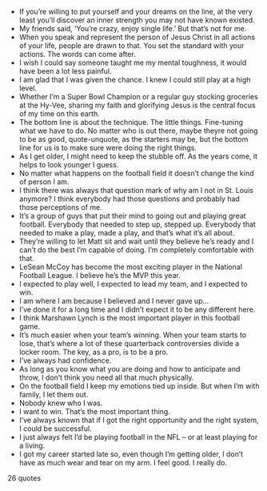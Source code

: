  - If you’re willing to put yourself and your dreams on the line, at the very least you’ll discover an inner strength you may not have known existed.
 - My friends said, ‘You’re crazy, enjoy single life.’ But that’s not for me.
 - When you speak and represent the person of Jesus Christ in all actions of your life, people are drawn to that. You set the standard with your actions. The words can come after.
 - I wish I could say someone taught me my mental toughness, it would have been a lot less painful.
 - I am glad that I was given the chance. I knew I could still play at a high level.
 - Whether I’m a Super Bowl Champion or a regular guy stocking groceries at the Hy-Vee, sharing my faith and glorifying Jesus is the central focus of my time on this earth.
 - The bottom line is about the technique. The little things. Fine-tuning what we have to do. No matter who is out there, maybe theyre not going to be as good, quote-unquote, as the starters may be, but the bottom line for us is to make sure were doing the right things.
 - As I get older, I might need to keep the stubble off. As the years come, it helps to look younger I guess.
 - No matter what happens on the football field it doesn’t change the kind of person I am.
 - I think there was always that question mark of why am I not in St. Louis anymore? I think everybody had those questions and probably had those perceptions of me.
 - It’s a group of guys that put their mind to going out and playing great football. Everybody that needed to step up, stepped up. Everybody that needed to make a play, made a play, and that’s what it’s all about.
 - They’re willing to let Matt sit and wait until they believe he’s ready and I can’t do the best I’m capable of doing. I’m completely comfortable with that.
 - LeSean McCoy has become the most exciting player in the National Football League. I believe he’s the MVP this year.
 - I expected to play well, I expected to lead my team, and I expected to win.
 - I am where I am because I believed and I never gave up...
 - I’ve done it for a long time and I didn’t expect it to be any different here.
 - I think Marshawn Lynch is the most important player in this football game.
 - It’s much easier when your team’s winning. When your team starts to lose, that’s where a lot of these quarterback controversies divide a locker room. The key, as a pro, is to be a pro.
 - I’ve always had confidence.
 - As long as you know what you are doing and how to anticipate and throw, I don’t think you need all that much physically.
 - On the football field I keep my emotions tied up inside. But when I’m with family, I let them out.
 - Nobody knew who I was.
 - I want to win. That’s the most important thing.
 - I’ve always known that if I got the right opportunity and the right system, I could be successful.
 - I just always felt I’d be playing football in the NFL – or at least playing for a living.
 - I got my career started late so, even though I’m getting older, I don’t have as much wear and tear on my arm. I feel good. I really do.

26 quotes